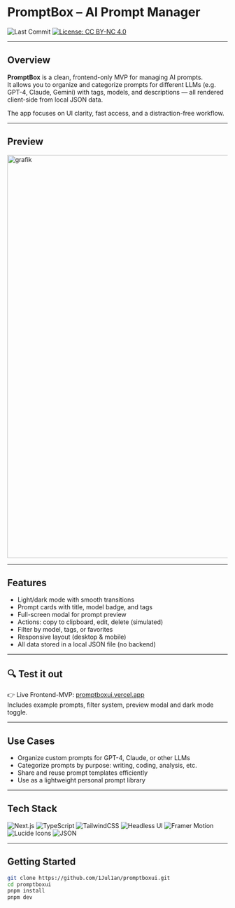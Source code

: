 # PromptBox – AI Prompt Manager

![Last Commit](https://img.shields.io/github/last-commit/1Jul1an/promptboxui?style=flat&color=brightgreen)
[![License: CC BY-NC 4.0](https://img.shields.io/badge/License-CC--BY--NC%204.0-lightgrey.svg)](https://creativecommons.org/licenses/by-nc/4.0/)

---

## Overview

**PromptBox** is a clean, frontend-only MVP for managing AI prompts.  
It allows you to organize and categorize prompts for different LLMs (e.g. GPT-4, Claude, Gemini) with tags, models, and descriptions — all rendered client-side from local JSON data.

The app focuses on UI clarity, fast access, and a distraction-free workflow.

---

## Preview

<img width="1840" height="920" alt="grafik" src="https://github.com/user-attachments/assets/128e4c0b-a0b5-42ef-a8d5-38ea8e5f55cf" />

---

## Features

- Light/dark mode with smooth transitions  
- Prompt cards with title, model badge, and tags  
- Full-screen modal for prompt preview  
- Actions: copy to clipboard, edit, delete (simulated)  
- Filter by model, tags, or favorites  
- Responsive layout (desktop & mobile)  
- All data stored in a local JSON file (no backend)

---

## 🔍 Test it out

👉 Live Frontend-MVP: [promptboxui.vercel.app](https://promptboxui.vercel.app)  
Includes example prompts, filter system, preview modal and dark mode toggle.

---

## Use Cases

- Organize custom prompts for GPT-4, Claude, or other LLMs  
- Categorize prompts by purpose: writing, coding, analysis, etc.  
- Share and reuse prompt templates efficiently  
- Use as a lightweight personal prompt library

---

## Tech Stack

![Next.js](https://img.shields.io/badge/Next.js-000000?style=flat&logo=next.js&logoColor=white)
![TypeScript](https://img.shields.io/badge/TypeScript-3178C6?style=flat&logo=typescript&logoColor=white)
![TailwindCSS](https://img.shields.io/badge/TailwindCSS-06B6D4?style=flat&logo=tailwindcss&logoColor=white)
![Headless UI](https://img.shields.io/badge/Headless_UI-4B5563?style=flat&logo=tailwind-css&logoColor=white)
![Framer Motion](https://img.shields.io/badge/Framer_Motion-EF476F?style=flat&logo=framer&logoColor=white)
![Lucide Icons](https://img.shields.io/badge/Lucide-121212?style=flat&logo=figma&logoColor=white)
![JSON](https://img.shields.io/badge/Data-JSON-informational?style=flat&logo=json&logoColor=white)

---

## Getting Started

```bash
git clone https://github.com/1Jul1an/promptboxui.git
cd promptboxui
pnpm install
pnpm dev
